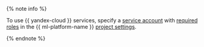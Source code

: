 {% note info %}

To use {{ yandex-cloud }} services, specify a [service account](../../iam/concepts/users/service-accounts.md) with [required roles](../../iam/concepts/access-control/roles.md) in the {{ ml-platform-name }} [project settings](../../datasphere/operations/projects/update.md).

{% endnote %}